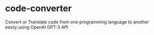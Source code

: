 # code-converter
Convert or Translate code from one programming language to another easily using OpenAI GPT-3 API
